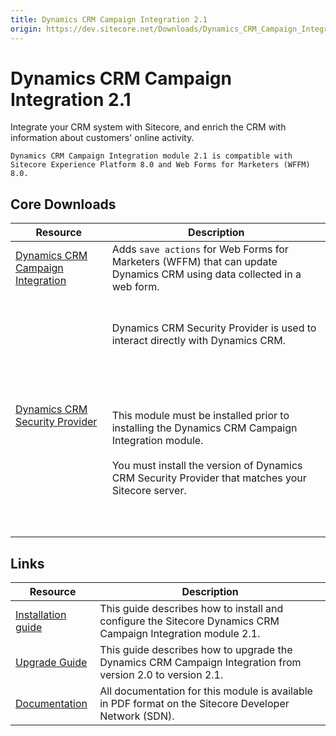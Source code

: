```yaml
---
title: Dynamics CRM Campaign Integration 2.1
origin: https://dev.sitecore.net/Downloads/Dynamics_CRM_Campaign_Integration_module/2x/Dynamics_CRM_Campaign_Integration_21.aspx
---
```


# Dynamics CRM Campaign Integration 2.1

Integrate your CRM system with Sitecore, and enrich the CRM with information about customers' online activity.

`Dynamics CRM Campaign Integration module 2.1 is compatible with Sitecore Experience Platform 8.0 and Web Forms for Marketers (WFFM) 8.0.`

## Core Downloads

 | Resource | Description |
 | --- | --- |
 | [Dynamics CRM Campaign Integration](https://sitecoredev.azureedge.net/~/media/65C3FA77CE97463AA73B57D7F5DD1B31.ashx?date=20160822T221858) | Adds `save actions` for Web Forms for Marketers (WFFM) that can update Dynamics CRM using data collected in a web form. |
 | [Dynamics CRM Security Provider](/downloads/Dynamics%20CRM%20Security%20Provider) | <br /><br />Dynamics CRM Security Provider is used to interact directly with Dynamics CRM.<br /><br />  <Alert variant='warning' mb={4}><br />    <AlertIcon /><br />    <br /><br />This module must be installed prior to installing the Dynamics CRM Campaign Integration module.<br /><br />You must install the version of Dynamics CRM Security Provider that matches your Sitecore server.<br /><br /><br />  </Alert><br />   |

## Links

 | Resource | Description |
 | --- | --- |
 | [Installation guide](https://sitecoredev.azureedge.net/~/media/68ED7A477E5040F2B3F356C4834DE55B.ashx?date=20160822T221915) | This guide describes how to install and configure the Sitecore Dynamics CRM Campaign Integration module 2.1. |
 | [Upgrade Guide](https://sitecoredev.azureedge.net/~/media/D7EFB343D8364CE691E3DF250EB4B9DA.ashx?date=20160822T221905) | This guide describes how to upgrade the Dynamics CRM Campaign Integration from version 2.0 to version 2.1. |
 | [Documentation](https://sdn.sitecore.net/Products/Dynamics%20CRM%20Campaign%20Integration/DCRMCI21/Documentation) | All documentation for this module is available in PDF format on the Sitecore Developer Network (SDN). |